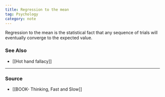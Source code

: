 ```yaml
---
title: Regression to the mean
tag: Psychology 
category: note
---
```


Regression to the mean is the statistical fact that any sequence of trials will eventually converge to the expected value. 

### See Also 
- [[Hot hand fallacy]]

--- 
### Source
- [[BOOK- Thinking, Fast and Slow]]